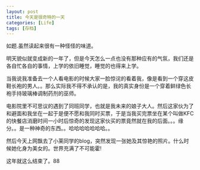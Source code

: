 ```yaml
---
layout: post
title: 今天是很奇特的一天
categories: [Life]
tags: [存档]
---
```

    
如题.虽然读起来很有一种怪怪的味道。
 
明天貌似就变成新的一年了，但是今天怎么一点也没有那种应有的气氛，我们还是各自忙各自的事情，上学的依旧睡觉，睡觉的也得来上学。


当我说我准备去一个人看电影的时候大家一脸惊诧的看着我，像是看到一个穿这皮鞋长袍的男人。。那么实际我不得不承认的是，我的真实身份是一个穿着鲜绿色长袍手持玻璃棒调制药剂的巫师。

电影院里不可思议的遇到了同班同学，也就是我未来的娘子大人。然后这家伙为了和避面和我坐在一起于是便不愿和我同时买票，于是当我买完票坐在某个叫做KFC的快餐店消磨时间一小时后惊奇的发现这家伙买的票竟然就在我的后面。。。缘分。。是一种神奇的东西。。哈哈哈哈哈哈哈。。

然后今天上网飘去了小莱同学的blog，突然发现一张她及其惊艳的照片。什么时候她化身为美女的。世界充满了不可能霍!

这年就这么结束了。88